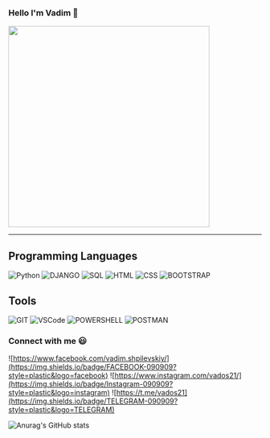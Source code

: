 ### Hello I'm Vadim 👋
<img src="https://i.giphy.com/media/wwg1suUiTbCY8H8vIA/giphy-downsized-large.gif" width="400" height="400" />

---
## Programming Languages

![Python](https://img.shields.io/badge/PYTHON-090909?style=plastic&logo=python) ![DJANGO](https://img.shields.io/badge/DJANGO-090909?style=plastic&logo=DJANGO) ![SQL](https://img.shields.io/badge/SQL-090909?style=plastic&logo=SQLite) ![HTML](https://img.shields.io/badge/HTML5-090909?style=plastic&logo=html5) ![CSS](https://img.shields.io/badge/CSS-090909?style=plastic&logo=css3) ![BOOTSTRAP](https://img.shields.io/badge/BOOTSTRAP-090909?style=plastic&logo=bootstrap)

## Tools

![GIT](https://img.shields.io/badge/GIT-090909?style=plastic&logo=github) ![VSCode](https://img.shields.io/badge/VSCode-090909?style=plastic&logo=visualstudio) ![POWERSHELL](https://img.shields.io/badge/POWERSHELL-090909?style=plastic&logo=powershell) ![POSTMAN](https://img.shields.io/badge/POSTMAN-090909?style=plastic&logo=postman)

### Connect with me 😃
![https://www.facebook.com/vadim.shpilevskiy/](https://img.shields.io/badge/FACEBOOK-090909?style=plastic&logo=facebook) 
![https://www.instagram.com/vados21/](https://img.shields.io/badge/Instagram-090909?style=plastic&logo=instagram) 
![https://t.me/vados21](https://img.shields.io/badge/TELEGRAM-090909?style=plastic&logo=TELEGRAM)


![Anurag's GitHub stats](https://github-readme-stats.vercel.app/api?username=Vados21&count_private=true)



<!--
**Vados21/Vados21** is a ✨ _special_ ✨ repository because its `README.md` (this file) appears on your GitHub profile.

Here are some ideas to get you started:

- 🔭 I’m currently working on ...
- 🌱 I’m currently learning ...
- 👯 I’m looking to collaborate on ...
- 🤔 I’m looking for help with ...
- 💬 Ask me about ...
- 📫 How to reach me: ...
- 😄 Pronouns: ...
- ⚡ Fun fact: ...
-->
